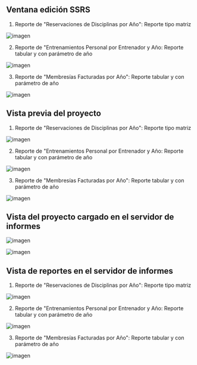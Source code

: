 ## Ventana edición SSRS
1) Reporte de "Reservaciones de Disciplinas por Año": Reporte tipo matriz

![imagen](https://github.com/user-attachments/assets/3c45e79d-87af-4aac-a78c-e61d8cd72d9c)

2) Reporte de "Entrenamientos Personal por Entrenador y Año: Reporte tabular y con parámetro de año

![imagen](https://github.com/user-attachments/assets/e0273c1f-f63f-4a7a-9d8c-770038592ef2)

3) Reporte de "Membresías Facturadas por Año": Reporte tabular y con parámetro de año

![imagen](https://github.com/user-attachments/assets/dd3e97ef-bc98-4b9d-9a73-dd2a29eed799)

## Vista previa del proyecto
1) Reporte de "Reservaciones de Disciplinas por Año": Reporte tipo matriz

![imagen](https://github.com/user-attachments/assets/9828de09-f23b-4adc-960a-b69dedfe5005)

2) Reporte de "Entrenamientos Personal por Entrenador y Año: Reporte tabular y con parámetro de año

![imagen](https://github.com/user-attachments/assets/472102ec-476e-489f-92f1-9f17b5358ef3)

3) Reporte de "Membresías Facturadas por Año": Reporte tabular y con parámetro de año

![imagen](https://github.com/user-attachments/assets/6ab0555f-5b91-4e4d-a1e3-4cf39352bb66)

## Vista del proyecto cargado en el servidor de informes

![imagen](https://github.com/user-attachments/assets/cff27cd1-093d-4f78-bd39-a5b2ec1e4836)

![imagen](https://github.com/user-attachments/assets/a399da2c-b59b-4cbb-8862-37fe1a105e84)

## Vista de reportes en el servidor de informes
1) Reporte de "Reservaciones de Disciplinas por Año": Reporte tipo matriz

![imagen](https://github.com/user-attachments/assets/e62fffe9-065e-4bfa-a581-8f0941a77303)

2) Reporte de "Entrenamientos Personal por Entrenador y Año: Reporte tabular y con parámetro de año

![imagen](https://github.com/user-attachments/assets/4a57ee8e-b1ec-4348-9fa7-b4c76a839188)

3) Reporte de "Membresías Facturadas por Año": Reporte tabular y con parámetro de año

![imagen](https://github.com/user-attachments/assets/48e4e1e7-1cbd-42bc-a28c-cd07dde05866)
